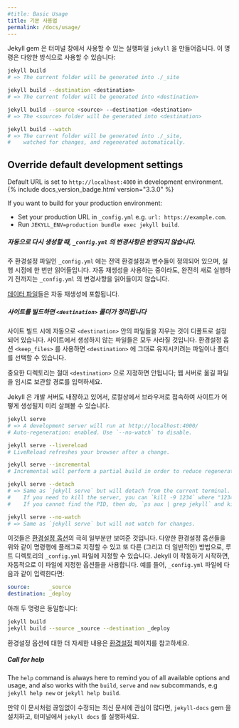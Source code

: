 ```yaml
---
#title: Basic Usage
title: 기본 사용법
permalink: /docs/usage/
---
```


<!--
The Jekyll gem makes a `jekyll` executable available to you in your Terminal
window. You can use this command in a number of ways:
-->
Jekyll gem 은 터미널 창에서 사용할 수 있는 실행파일 `jekyll` 을 만들어줍니다. 이
명령은 다양한 방식으로 사용할 수 있습니다:

```sh
jekyll build
# => The current folder will be generated into ./_site

jekyll build --destination <destination>
# => The current folder will be generated into <destination>

jekyll build --source <source> --destination <destination>
# => The <source> folder will be generated into <destination>

jekyll build --watch
# => The current folder will be generated into ./_site,
#    watched for changes, and regenerated automatically.
```

## Override default development settings

Default URL is set to `http://localhost:4000` in development environment. {% include docs_version_badge.html version="3.3.0" %}

If you want to build for your production environment:

  - Set your production URL in `_config.yml` e.g. `url: https://example.com`.
  - Run `JEKYLL_ENV=production bundle exec jekyll build`.

<div class="note info">
<!--
  <h5>Changes to <code>_config.yml</code> are not included during automatic regeneration.</h5>
  <p>
    The <code>_config.yml</code> master configuration file contains global configurations
    and variable definitions that are read once at execution time. Changes made to <code>_config.yml</code>
    during automatic regeneration are not loaded until the next execution.
  </p>
  <p>
    Note <a href="../datafiles">Data Files</a> are included and reloaded during automatic regeneration.
  </p>
-->
  <h5>자동으로 다시 생성할 때, <code>_config.yml</code> 의 변경사항은 반영되지 않습니다.</h5>
  <p>
    주 환경설정 파일인 <code>_config.yml</code> 에는 전역 환경설정과 변수들이 정의되어 있으며,
    실행 시점에 한 번만 읽어들입니다. 자동 재생성을 사용하는 중이라도, 완전히 새로 실행하기 전까지는
    <code>_config.yml</code> 의 변경사항을 읽어들이지 않습니다.
  </p>
  <p>
    <a href="../datafiles">데이터 파일</a>들은 자동 재생성에 포함됩니다.
  </p>
</div>

<div class="note warning">
<!--
  <h5>Destination folders are cleaned on site builds</h5>
  <p>
    The contents of <code>&lt;destination&gt;</code> are automatically
    cleaned, by default, when the site is built. Files or folders that are not
    created by your site will be removed. Files and folders you wish to retain
    in <code>&lt;destination&gt;</code> may be specified within the <code>&lt;keep_files&gt;</code>
    configuration directive.
  </p>
  <p>
    Do not use an important location for <code>&lt;destination&gt;</code>;
    instead, use it as a staging area and copy files from there to your web server.
  </p>
-->
  <h5>사이트를 빌드하면 <code>&lt;destination&gt;</code> 폴더가 정리됩니다</h5>
  <p>
    사이트 빌드 시에 자동으로 <code>&lt;destination&gt;</code> 안의 파일들을
    지우는 것이 디폴트로 설정되어 있습니다. 사이트에서 생성하지 않는 파일들은
    모두 사라질 것입니다. 환경설정 옵션 <code>&lt;keep_files&gt;</code> 를
    사용하면 <code>&lt;destination&gt;</code> 에 그대로 유지시키려는 파일이나
    폴더를 선택할 수 있습니다.
  </p>
  <p>
    중요한 디렉토리는 절대 <code>&lt;destination&gt;</code> 으로 지정하면 안됩니다;
    웹 서버로 옮길 파일을 임시로 보관할 경로를 입력하세요.
  </p>
</div>

<!--
Jekyll also comes with a built-in development server that will allow you to
preview what the generated site will look like in your browser locally.
-->
Jekyll 은 개발 서버도 내장하고 있어서, 로컬상에서 브라우저로 접속하여 사이트가
어떻게 생성될지 미리 살펴볼 수 있습니다.

```sh
jekyll serve
# => A development server will run at http://localhost:4000/
# Auto-regeneration: enabled. Use `--no-watch` to disable.

jekyll serve --livereload
# LiveReload refreshes your browser after a change.

jekyll serve --incremental
# Incremental will perform a partial build in order to reduce regeneration time.

jekyll serve --detach
# => Same as `jekyll serve` but will detach from the current terminal.
#    If you need to kill the server, you can `kill -9 1234` where "1234" is the PID.
#    If you cannot find the PID, then do, `ps aux | grep jekyll` and kill the instance.
```

```sh
jekyll serve --no-watch
# => Same as `jekyll serve` but will not watch for changes.
```

<!--
These are just a few of the available [configuration options](../configuration/).
Many configuration options can either be specified as flags on the command line,
or alternatively (and more commonly) they can be specified in a `_config.yml`
file at the root of the source directory. Jekyll will automatically use the
options from this file when run. For example, if you place the following lines
in your `_config.yml` file:
-->
이것들은 [환경설정 옵션](../configuration/)의 극히 일부분만 보여준 것입니다.
다양한 환경설정 옵션들을 위와 같이 명령행에 플래그로 지정할 수 있고 또 다른
(그리고 더 일반적인) 방법으로, 루트 디렉토리의 `_config.yml` 파일에 지정할 수
있습니다. Jekyll 이 작동하기 시작하면, 자동적으로 이 파일에 지정한 옵션들을
사용합니다. 예를 들어, `_config.yml` 파일에 다음과 같이 입력한다면:


```yaml
source:      _source
destination: _deploy
```

<!--
Then the following two commands will be equivalent:
-->
아래 두 명령은 동일합니다:

```sh
jekyll build
jekyll build --source _source --destination _deploy
```

<!--
For more about the possible configuration options, see the
[configuration](../configuration/) page.
-->
환경설정 옵션에 대한 더 자세한 내용은 [환경설정](../configuration/) 페이지를
참고하세요.

<div class="note info">
  <h5>Call for help</h5>
  <p>
    The <code>help</code> command is always here to remind you of all available options and usage, and also works with the <code>build</code>, <code>serve</code> and <code>new</code> subcommands, e.g <code>jekyll help new</code> or <code>jekyll help build</code>.
  </p>
</div>

<!--
If you're interested in browsing these docs on-the-go, install the
`jekyll-docs` gem and run `jekyll docs` in your terminal.
-->
만약 이 문서처럼 끊임없이 수정되는 최신 문서에 관심이 많다면, `jekyll-docs` gem
을 설치하고, 터미널에서 `jekyll docs` 를 실행하세요.

